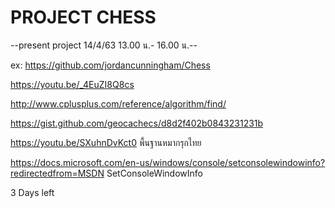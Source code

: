 # PROJECT CHESS

--present project 14/4/63 13.00 น.- 16.00 น.--

ex: https://github.com/jordancunningham/Chess  
         
https://youtu.be/_4EuZI8Q8cs

http://www.cplusplus.com/reference/algorithm/find/

https://gist.github.com/geocachecs/d8d2f402b0843231231b

https://youtu.be/SXuhnDvKct0 พื้นฐานหมากรุกไทย

https://docs.microsoft.com/en-us/windows/console/setconsolewindowinfo?redirectedfrom=MSDN SetConsoleWindowInfo

3 Days left


